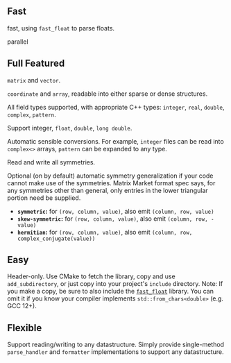 
## Fast
fast, using `fast_float` to parse floats.

parallel

## Full Featured

`matrix` and `vector`.

`coordinate` and `array`, readable into either sparse or dense structures.

All field types supported, with appropriate C++ types:
`integer`, `real`, `double`, `complex`, `pattern`.

Support integer, `float`, `double`, `long double`.

Automatic sensible conversions. For example, `integer` files can be read into `complex<>` arrays, `pattern` can be expanded to any type.

Read and write all symmetries.

Optional (on by default) automatic symmetry generalization if your code cannot make use of the symmetries. 
Matrix Market format spec says, for any symmetries other than general, only entries in the lower triangular portion need be supplied.
* **`symmetric`:** for `(row, column, value)`, also emit `(column, row, value)`
* **`skew-symmetric`:** for `(row, column, value)`, also emit `(column, row, -value)`
* **`hermitian`:** for `(row, column, value)`, also emit `(column, row, complex_conjugate(value))`


## Easy

Header-only. Use CMake to fetch the library, copy and use `add_subdirectory`, or just copy into your project's `include` directory.
Note: If you make a copy, be sure to also include the [`fast_float`](https://github.com/fastfloat/fast_float) library. You can omit it if you know your compiler implements `std::from_chars<double>` (e.g. GCC 12+).

## Flexible

Support reading/writing to any datastructure. Simply provide single-method `parse_handler` and `formatter` implementations to support any datastructure.